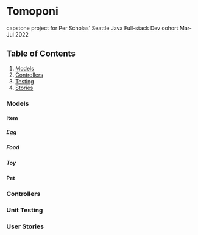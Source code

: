 # Tomoponi
capstone project for Per Scholas' Seattle Java Full-stack Dev cohort Mar-Jul 2022

## Table of Contents
1. [Models](#models)
2. [Controllers](#controllers)
3. [Testing](#testing)
4. [Stories](#stories)

### <a name="models"></a> Models

#### Item

##### Egg

##### Food

##### Toy

#### Pet

### <a name="controllers"></a> Controllers

### <a name="testing"></a> Unit Testing

### <a name="stories"></a> User Stories